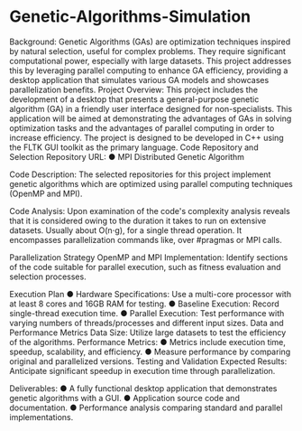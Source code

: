 # Genetic-Algorithms-Simulation
Background:
Genetic Algorithms (GAs) are optimization techniques inspired by natural selection, useful
for complex problems. They require significant computational power, especially with large
datasets. This project addresses this by leveraging parallel computing to enhance GA
efficiency, providing a desktop application that simulates various GA models and showcases
parallelization benefits.
Project Overview:
This project includes the development of a desktop that presents a general-purpose genetic
algorithm (GA) in a friendly user interface designed for non-specialists. This application will
be aimed at demonstrating the advantages of GAs in solving optimization tasks and the
advantages of parallel computing in order to increase efficiency. The project is designed to be
developed in C++ using the FLTK GUI toolkit as the primary language.
Code Repository and Selection
Repository URL:
● MPI Distributed Genetic Algorithm

Code Description: The selected repositories for this project implement genetic algorithms
which are optimized using parallel
computing techniques (OpenMP and MPI).

Code Analysis: Upon examination of the code's complexity analysis reveals that it is
considered owing to the duration it takes to run on extensive datasets. Usually about O(n⋅g),
for a single thread operation. It encompasses parallelization commands like, over #pragmas
or MPI calls.


Parallelization Strategy
OpenMP and MPI Implementation: Identify sections of the code suitable for parallel
execution, such as fitness evaluation and selection processes.

Execution Plan
● Hardware Specifications: Use a multi-core processor with at least 8 cores and 16GB
RAM for testing.
● Baseline Execution: Record single-thread execution time.
● Parallel Execution: Test performance with varying numbers of threads/processes and
different input sizes.
Data and Performance Metrics
Data Size: Utilize large datasets to test the efficiency of the algorithms.
Performance Metrics:
● Metrics include execution time, speedup, scalability, and efficiency.
● Measure performance by comparing original and parallelized versions.
Testing and Validation
Expected Results: Anticipate significant speedup in execution time through parallelization.


Deliverables:
● A fully functional desktop application that demonstrates genetic algorithms with a GUI.
● Application source code and documentation.
● Performance analysis comparing standard and parallel implementations.
